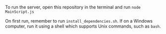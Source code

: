 To run the server, open this repository in the terminal and run `node MainScript.js`

On first run, remember to run `install_dependencies.sh`. If on a Windows computer, run it using a shell which supports Unix commands, such as `bash`.